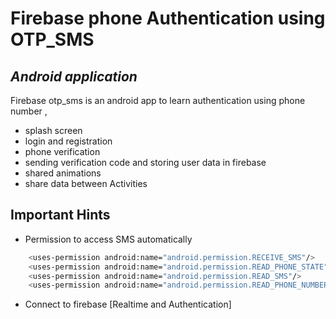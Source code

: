 # Firebase phone Authentication using OTP_SMS
## _Android application_

Firebase otp_sms is an android app to learn authentication using phone number ,

-  splash screen 
-  login and registration
-  phone verification
-  sending verification code and storing user data in firebase
-  shared animations
-  share data between Activities

## Important Hints
- Permission to access SMS automatically
```sh
    <uses-permission android:name="android.permission.RECEIVE_SMS"/>
    <uses-permission android:name="android.permission.READ_PHONE_STATE"/>
    <uses-permission android:name="android.permission.READ_SMS"/>
    <uses-permission android:name="android.permission.READ_PHONE_NUMBERS"/>
```
- Connect to firebase [Realtime and Authentication]


